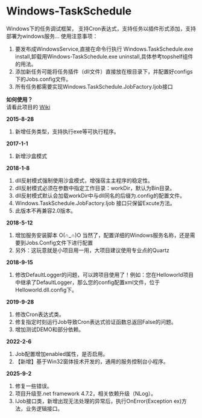 # Windows-TaskSchedule
Windows下的任务调试框架， 支持Cron表达式，支持任务以插件形式添加，支持部署为windows服务...
使用注意事项：

1. 要发布成WindowsService,直接在命令行执行 Windows.TaskSchedule.exe install,卸载用Windows-TaskSchedule.exe uninstall,具体参考topshelf组件的用法。
2. 添加新任务可能将任务插件（dll文件）直接放在根目录下，并配置好configs下的Jobs.config文件。
3. 所有任务都需要实现Windows.TaskSchedule.JobFactory.Ijob接口

**如何使用？** <br/>
请看此项目的 [Wiki](https://github.com/xujun4610/Windows-TaskSchedule/wiki)

**2015-8-28**

1. 新增任务类型，支持执行exe等可执行程序。


**2017-1-1**

1. 新增沙盒模式


**2018-1-8**

1. dll反射模式强制使用沙盒模式，增强宿主主程序的稳定性。
2. dll反射模式必须在参数中指定工作目录：workDir，默认为Bin目录。
3. dll反射模式默认会加载workDir中与dll同名的后缀为.config的配置文件。
4. Windows.TaskSchedule.JobFactory.Ijob 接口只保留Excute方法。
5. 此版本不再兼容2.0版本。

**2018-5-12**

1. 增加服务安装脚本 O(∩_∩)O 当然了，配置详细的Windows服务名称，还是需要到Jobs.Config文件下进行配置
2. 另外：这玩意就是小项目用一用，大项目建议使用专业点的Quartz

**2018-9-15**

1. 修改DefaultLogger的问题，可以跨项目使用了！例如：您在Helloworld项目中继承了DefaultLogger，那么您的config配置xml文件，位于Helloworld.dll.config下。

**2019-9-28**

1. 修改Cron表达式类。
2. 修复指定时刻运行Job导致Cron表达式验证函数总返回False的问题。
3. 增加测试DEMO和部分依赖。

**2022-2-6**

1. Job配置增加enabled属性，是否启用。
2. 【新增】基于Win32窗体技术开发的，通用的服务控制台小程序。

**2025-9-2**

1. 修复一些错误。
2. 项目升级至.net framework 4.7.2，相关依赖升级（NLog）。
3. IJob接口类，新增出现无法处理的异常后，执行OnError(Exception ex)方法，业务逻辑接口。
